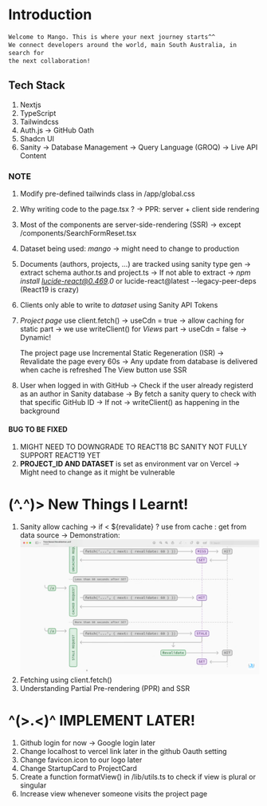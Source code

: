 # Introduction

    Welcome to Mango. This is where your next journey starts^^
    We connect developers around the world, main South Australia, in search for
    the next collaboration!

## Tech Stack

1. Nextjs
2. TypeScript
3. Tailwindcss
4. Auth.js -> GitHub Oath
5. Shadcn UI
6. Sanity
   -> Database Management
   -> Query Language (GROQ)
   -> Live API Content

### NOTE

1. Modify pre-defined tailwinds class in /app/global.css
2. Why writing code to the page.tsx ? -> PPR: server + client side rendering
3. Most of the components are server-side-rendering (SSR) -> except /components/SearchFormReset.tsx

4. Dataset being used: _mango_ -> might need to change to production

5. Documents (authors, projects, ...) are tracked using sanity type gen
   -> extract schema author.ts and project.ts
   -> If not able to extract -> _npm install lucide-react@0.469.0_ or lucide-react@latest --legacy-peer-deps (React19 is crazy)

6. Clients only able to write to _dataset_ using Sanity API Tokens

7. _Project page_ use client.fetch()
   -> useCdn = true -> allow caching for static part
   -> we use writeClient() for _Views_ part -> useCdn = false -> Dynamic!

   The project page use Incremental Static Regeneration (ISR)
   -> Revalidate the page every 60s
   -> Any update from database is delivered when cache is refreshed
   The View button use SSR

8. User when logged in with GitHub
   -> Check if the user already registerd as an author in Sanity database
   -> By fetch a sanity query to check with that specific GitHub ID
   -> If not -> writeClient() as happening in the background

#### BUG TO BE FIXED

1. MIGHT NEED TO DOWNGRADE TO REACT18 BC SANITY NOT FULLY SUPPORT REACT19 YET
2. **PROJECT_ID AND DATASET** is set as environment var on Vercel
   -> Might need to change as it might be vulnerable

# (^.^)> New Things I Learnt!

1. Sanity allow caching -> if < ${revalidate} ? use from cache : get from data source
   -> Demonstration: ![alt text](image.png)
2. Fetching using client.fetch()
3. Understanding Partial Pre-rendering (PPR) and SSR

# ^(>.<)^ IMPLEMENT LATER!

1. Github login for now -> Google login later
2. Change localhost to vercel link later in the github Oauth setting
3. Change favicon.icon to our logo later
4. Change StartupCard to ProjectCard
5. Create a function formatView() in /lib/utils.ts to check if view is plural or singular
6. Increase view whenever someone visits the project page
